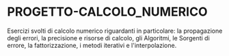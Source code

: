 # PROGETTO-CALCOLO_NUMERICO
Esercizi svolti di calcolo numerico riguardanti in particolare: la propagazione degli errori, la precisione e risorse di calcolo, gli Algoritmi, le Sorgenti di errore, la fattorizzazione, i metodi iterativi e l'interpolazione. 
